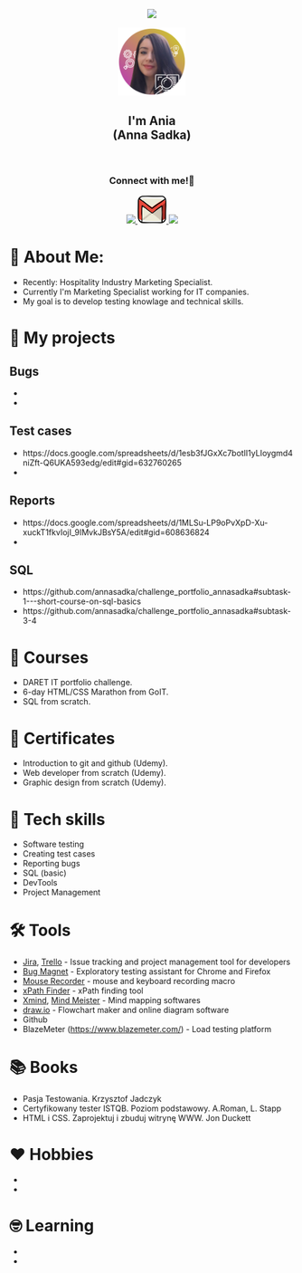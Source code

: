 <p align="center">
  <img src="https://capsule-render.vercel.app/api?type=waving&&color=0:EEFF00,100:a82da8&text=Hello!&animation=fadeIn&fontColor=ffffff&height=160&section=header"/>
</p>

<div align="center">
  <a href="https://github.com/annasadka/portfolio/blob/main/images/ania1.png">
    <img src="images/ania1.png" alt="ania photo" width="120" height="120">
  </a><br />
</div>

<div align="center">
<h2>I'm Ania<br> (Anna Sadka)</h2>
</div><br>

<h3 align="center">
  Connect with me!💬
</h3>

<p align="center">

<a href="https://www.linkedin.com/in/anna-sadka-33084697/">
  <img height="50" src="https://user-images.githubusercontent.com/46517096/166973395-19676cd8-f8ec-4abf-83ff-da8243505b82.png"/>
</a>
<a href="mailto: anna.sadka87@gmail.com">
  <img height="50" src="https://github.com/annasadka/portfolio/blob/main/images/1873613_contact_email_message_letter_media_icon.svg"/>
</a>
<a href="https://www.instagram.com/aniajagoda/">
  <img height="50" src="https://user-images.githubusercontent.com/46517096/166974368-9798f39f-1f46-499c-b14e-81f0a3f83a06.png"/>
</a>
</p>

# 🌼 About Me:

- Recently: Hospitality Industry Marketing Specialist.
- Currently I'm Marketing Specialist working for IT companies.
- My goal is to develop testing knowlage and technical skills. 

# 🚀 My projects

## Bugs
<ul>
<li></li>
<li></li>
</ul>

## Test cases
<ul>
<li>https://docs.google.com/spreadsheets/d/1esb3fJGxXc7botlI1yLIoygmd4niZft-Q6UKA593edg/edit#gid=632760265</li>
<li></li>
</ul>

## Reports
<ul>
<li>https://docs.google.com/spreadsheets/d/1MLSu-LP9oPvXpD-Xu-xuckT1fkvIojI_9IMvkJBsY5A/edit#gid=608636824</li>
<li></li>
</ul>

## SQL
<ul>
<li>https://github.com/annasadka/challenge_portfolio_annasadka#subtask-1---short-course-on-sql-basics</li>
<li>https://github.com/annasadka/challenge_portfolio_annasadka#subtask-3-4</li>
</ul>

                                                                     
# 📅 Courses
  - DARET IT portfolio challenge.
  - 6-day HTML/CSS Marathon from GoIT.
  - SQL from scratch.


# 🎉 Certificates
  - Introduction to git and github (Udemy).
  - Web developer from scratch (Udemy).
  - Graphic design from scratch (Udemy).


# 💪 Tech skills
  - Software testing
  - Creating test cases
  - Reporting bugs
  - SQL (basic)
  - DevTools
  - Project Management

  
# 🛠️ Tools
  - [Jira](https://www.atlassian.com/software/jira0), [Trello](https://trello.com/) - Issue tracking and project management tool for developers
  - [Bug Magnet](https://chrome.google.com/webstore/detail/bug-magnet/efhedldbjahpgjcneebmbolkalbhckfi?hl=pl) - Exploratory testing assistant for Chrome and Firefox
  - [Mouse Recorder](https://www.mouserecorder.com/) - mouse and keyboard recording macro
  - [xPath Finder](https://chrome.google.com/webstore/detail/xpath-finder/ihnknokegkbpmofmafnkoadfjkhlogph) - xPath finding tool
  - [Xmind](https://www.xmind.net/), [Mind Meister](https://www.mindmeister.com/) - Mind mapping softwares
  - [draw.io](https://app.diagrams.net/) - Flowchart maker and online diagram software
  - Github
  - BlazeMeter (https://www.blazemeter.com/) - Load testing platform     

# 📚 Books
<ul>
<li>Pasja Testowania. Krzysztof Jadczyk</li>
<li>Certyfikowany tester ISTQB. Poziom podstawowy. A.Roman, L. Stapp</li>
<li>HTML i CSS. Zaprojektuj i zbuduj witrynę WWW. Jon Duckett</li>
</ul>


# ❤️ Hobbies
<ul>
<li></li>
<li></li>
</ul>

# 🤓 Learning
<ul>
<li></li>
<li></li>
</ul>



